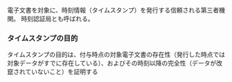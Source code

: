 電子文書を対象に、時刻情報（タイムスタンプ）を発行する信頼される第三者機関。
時刻認証局とも呼ばれる。

### タイムスタンプの目的
タイムスタンプの目的は、付与時点の対象電子文書の存在性（発行した時点では対象データがすでに存在している）、およびその時刻以降の完全性（データが改竄されていないこと）を証明する